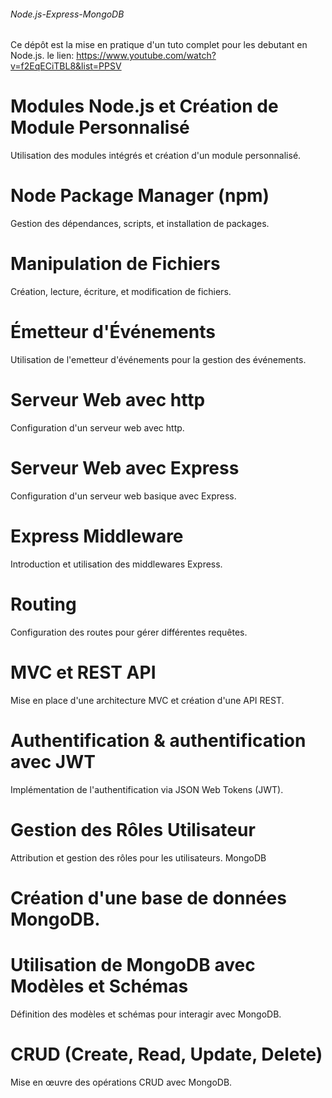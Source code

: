 ###### Node.js-Express-MongoDB ######

Ce dépôt est la mise en pratique d'un tuto complet  pour les debutant en Node.js. 
le lien: https://www.youtube.com/watch?v=f2EqECiTBL8&list=PPSV


# Modules Node.js et Création de Module Personnalisé
Utilisation des modules intégrés et création d'un module personnalisé.
 
# Node Package Manager (npm)
Gestion des dépendances, scripts, et installation de packages.

# Manipulation de Fichiers
Création, lecture, écriture, et modification de fichiers.

# Émetteur d'Événements
Utilisation de l'emetteur d'événements pour la gestion des événements.

# Serveur Web avec http
Configuration d'un serveur web avec http.

# Serveur Web avec Express
Configuration d'un serveur web basique avec Express.

# Express Middleware
Introduction et utilisation des middlewares Express.

# Routing
Configuration des routes pour gérer différentes requêtes.

# MVC et REST API
Mise en place d'une architecture MVC et création d'une API REST.

# Authentification & authentification avec JWT
Implémentation de l'authentification via JSON Web Tokens (JWT).

# Gestion des Rôles Utilisateur
Attribution et gestion des rôles pour les utilisateurs.
MongoDB

# Création d'une base de données MongoDB.

# Utilisation de MongoDB avec Modèles et Schémas
Définition des modèles et schémas pour interagir avec MongoDB.

# CRUD (Create, Read, Update, Delete)
Mise en œuvre des opérations CRUD avec MongoDB.